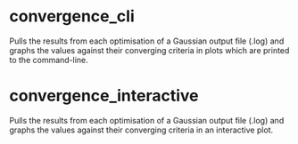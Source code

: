 # convergence_cli
Pulls the results from each optimisation of a Gaussian output file (.log) and graphs the values against their converging criteria in plots which are printed to the command-line.

# convergence_interactive
Pulls the results from each optimisation of a Gaussian output file (.log) and graphs the values against their converging criteria in an interactive plot.